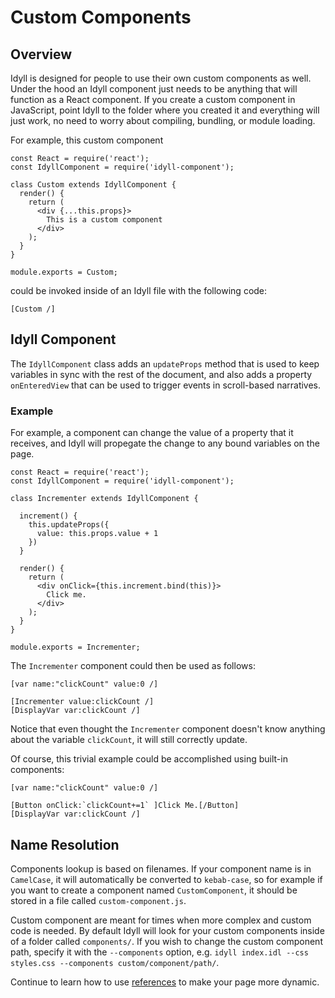 
# Custom Components

## Overview

Idyll is designed for people to use their own custom components as well.
Under the hood an Idyll component just needs to be anything that will
function as a React component. If you create a custom component in
JavaScript, point Idyll to the folder where you created it and
everything will just work, no need to worry about compiling, bundling,
or module loading.

For example, this custom component

```
const React = require('react');
const IdyllComponent = require('idyll-component');

class Custom extends IdyllComponent {
  render() {
    return (
      <div {...this.props}>
        This is a custom component
      </div>
    );
  }
}

module.exports = Custom;
```

could be invoked inside of an Idyll file with the
following code:

```
[Custom /]
```

## Idyll Component

The `IdyllComponent` class adds an
`updateProps` method that is used to keep
variables in sync with the rest of the document, and also
adds a property `onEnteredView` that can be used to
trigger events in scroll-based narratives.

### Example

For example, a component can change the value of a
property that it receives, and Idyll will propegate
the change to any bound variables on the page.

```
const React = require('react');
const IdyllComponent = require('idyll-component');

class Incrementer extends IdyllComponent {

  increment() {
    this.updateProps({
      value: this.props.value + 1
    })
  }

  render() {
    return (
      <div onClick={this.increment.bind(this)}>
        Click me.
      </div>
    );
  }
}

module.exports = Incrementer;
```

The `Incrementer` component could then be used as follows:

```
[var name:"clickCount" value:0 /]

[Incrementer value:clickCount /]
[DisplayVar var:clickCount /]
```

Notice that even thought the `Incrementer` component doesn't know
anything about the variable `clickCount`, it will still correctly
update.

Of course, this trivial example could be accomplished using built-in components:

```
[var name:"clickCount" value:0 /]

[Button onClick:`clickCount+=1` ]Click Me.[/Button]
[DisplayVar var:clickCount /]
```

## Name Resolution

Components lookup is based on filenames. If your component name
is in `CamelCase`, it will automatically be converted to `kebab-case`,
so for example if you want to create a component named `CustomComponent`,
it should be stored in a file called `custom-component.js`.

Custom component are meant for times when more complex and custom
code is needed. By default Idyll will look for your custom components
inside of a folder called `components/`. If you wish to change the custom
component path, specify it with the `--components` option, e.g.
`idyll index.idl --css styles.css --components custom/component/path/`.

Continue to learn how to use [references](/components-refs) to make your page more dynamic.